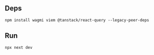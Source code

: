 
## Deps
```
npm install wagmi viem @tanstack/react-query --legacy-peer-deps
```

## Run
```
npx next dev
```
